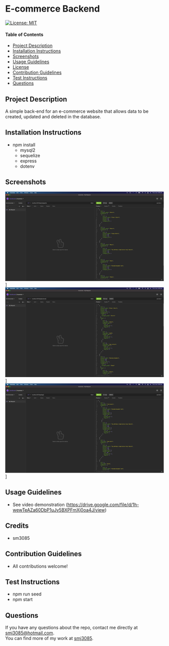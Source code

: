 # E-commerce Backend

  [![License: MIT](https://img.shields.io/badge/License-MIT-yellow.svg)](https://opensource.org/licenses/MIT)
  
  #### Table of Contents
  * [Project Description](#project-description)
  * [Installation Instructions](#installation-instructions)
  * [Screenshots](#screenshots)
  * [Usage Guidelines](#usage-guidelines)
  * [License](#license)
  * [Contribution Guidelines](#contribution-guidelines)
  * [Test Instructions](#test-instructions)
  * [Questions](#questions)

  ## Project Description 
  A simple back-end for an e-commerce website that allows data to be created, updated and deleted in the database. 

  ## Installation Instructions
  * npm install
    * mysql2
    * sequelize
    * express
    * dotenv

  ## Screenshots
  ![picture](./assets/categories.png)]
  ![picture](./assets/products.png)]
  ![picture](./assets/tags.png)]

  ## Usage Guidelines
  * See video demonstration
  (https://drive.google.com/file/d/1h-wewTeAZa60DbP1uJv5BXPFmXj0oa4J/view)

  ## Credits
  * sm3085

  ## Contribution Guidelines
  * All contributions welcome! 

  ## Test Instructions
  * npm run seed 
  * npm start

  ## Questions
  If you have any questions about the repo, contact me directly at smj3085@hotmail.com. </br>
  You can find more of my work at [smj3085](http://github.com/smj3085).